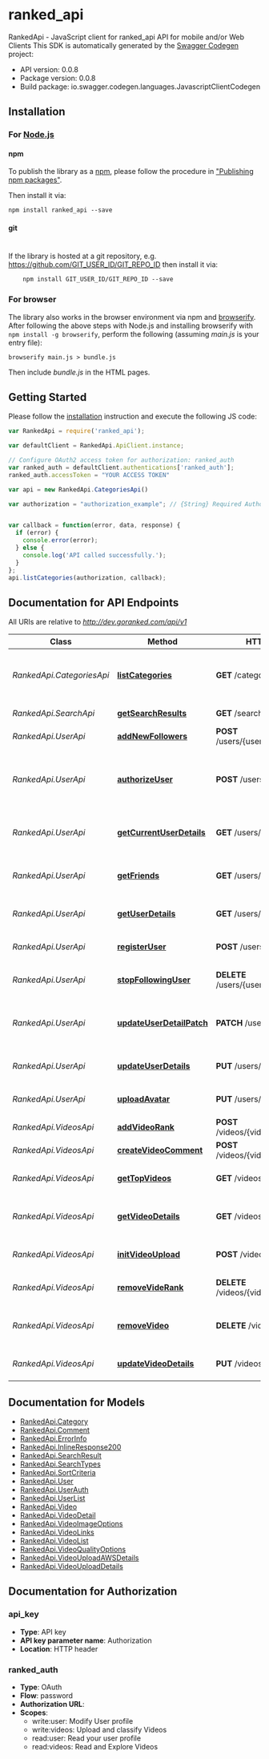 # ranked_api

RankedApi - JavaScript client for ranked_api
API for mobile and/or Web Clients
This SDK is automatically generated by the [Swagger Codegen](https://github.com/swagger-api/swagger-codegen) project:

- API version: 0.0.8
- Package version: 0.0.8
- Build package: io.swagger.codegen.languages.JavascriptClientCodegen

## Installation

### For [Node.js](https://nodejs.org/)

#### npm

To publish the library as a [npm](https://www.npmjs.com/),
please follow the procedure in ["Publishing npm packages"](https://docs.npmjs.com/getting-started/publishing-npm-packages).

Then install it via:

```shell
npm install ranked_api --save
```

#### git
#
If the library is hosted at a git repository, e.g.
https://github.com/GIT_USER_ID/GIT_REPO_ID
then install it via:

```shell
    npm install GIT_USER_ID/GIT_REPO_ID --save
```

### For browser

The library also works in the browser environment via npm and [browserify](http://browserify.org/). After following
the above steps with Node.js and installing browserify with `npm install -g browserify`,
perform the following (assuming *main.js* is your entry file):

```shell
browserify main.js > bundle.js
```

Then include *bundle.js* in the HTML pages.

## Getting Started

Please follow the [installation](#installation) instruction and execute the following JS code:

```javascript
var RankedApi = require('ranked_api');

var defaultClient = RankedApi.ApiClient.instance;

// Configure OAuth2 access token for authorization: ranked_auth
var ranked_auth = defaultClient.authentications['ranked_auth'];
ranked_auth.accessToken = "YOUR ACCESS TOKEN"

var api = new RankedApi.CategoriesApi()

var authorization = "authorization_example"; // {String} Required Authorization Bearer Token for OAuth2


var callback = function(error, data, response) {
  if (error) {
    console.error(error);
  } else {
    console.log('API called successfully.');
  }
};
api.listCategories(authorization, callback);

```

## Documentation for API Endpoints

All URIs are relative to *http://dev.goranked.com/api/v1*

Class | Method | HTTP request | Description
------------ | ------------- | ------------- | -------------
*RankedApi.CategoriesApi* | [**listCategories**](docs/CategoriesApi.md#listCategories) | **GET** /categories/ | List of available categories / sub-categories
*RankedApi.SearchApi* | [**getSearchResults**](docs/SearchApi.md#getSearchResults) | **GET** /search/ | Search for Content
*RankedApi.UserApi* | [**addNewFollowers**](docs/UserApi.md#addNewFollowers) | **POST** /users/{user_id}/friends/ | Follow a user
*RankedApi.UserApi* | [**authorizeUser**](docs/UserApi.md#authorizeUser) | **POST** /users/auth/token/ | OAuth Authorization Endpoint for already registered users.
*RankedApi.UserApi* | [**getCurrentUserDetails**](docs/UserApi.md#getCurrentUserDetails) | **GET** /users/me/ | Returns authorized users information
*RankedApi.UserApi* | [**getFriends**](docs/UserApi.md#getFriends) | **GET** /users/{user_id}/friends/ | List a given users&#39; followed friends
*RankedApi.UserApi* | [**getUserDetails**](docs/UserApi.md#getUserDetails) | **GET** /users/{user_id}/ | Returns a user queried by id
*RankedApi.UserApi* | [**registerUser**](docs/UserApi.md#registerUser) | **POST** /users/register/ | User Registration Endpoint
*RankedApi.UserApi* | [**stopFollowingUser**](docs/UserApi.md#stopFollowingUser) | **DELETE** /users/{user_id}/friends/ | Stop Following a user
*RankedApi.UserApi* | [**updateUserDetailPatch**](docs/UserApi.md#updateUserDetailPatch) | **PATCH** /users/{user_id}/ | Update one or more fields of a Users&#39; profile
*RankedApi.UserApi* | [**updateUserDetails**](docs/UserApi.md#updateUserDetails) | **PUT** /users/{user_id}/ | Update a Users information
*RankedApi.UserApi* | [**uploadAvatar**](docs/UserApi.md#uploadAvatar) | **PUT** /users/{user_id}/avatar/ | Upload an avatar image file.
*RankedApi.VideosApi* | [**addVideoRank**](docs/VideosApi.md#addVideoRank) | **POST** /videos/{video_id}/rank/ | &#39;Like&#39; or rank a given video
*RankedApi.VideosApi* | [**createVideoComment**](docs/VideosApi.md#createVideoComment) | **POST** /videos/{video_id}/comments/ | Comment on a given video
*RankedApi.VideosApi* | [**getTopVideos**](docs/VideosApi.md#getTopVideos) | **GET** /videos/ | List of top 20 most popular videos
*RankedApi.VideosApi* | [**getVideoDetails**](docs/VideosApi.md#getVideoDetails) | **GET** /videos/{video_id}/ | Detailed information about one video
*RankedApi.VideosApi* | [**initVideoUpload**](docs/VideosApi.md#initVideoUpload) | **POST** /videos/upload/ | Endpoint to handle video uploads
*RankedApi.VideosApi* | [**removeVideRank**](docs/VideosApi.md#removeVideRank) | **DELETE** /videos/{video_id}/rank/ | &#39;Dislike&#39; or de-rank a given video
*RankedApi.VideosApi* | [**removeVideo**](docs/VideosApi.md#removeVideo) | **DELETE** /videos/{video_id}/ | Delete personal videos from Ranked
*RankedApi.VideosApi* | [**updateVideoDetails**](docs/VideosApi.md#updateVideoDetails) | **PUT** /videos/{video_id}/ | Update an existing Video


## Documentation for Models

 - [RankedApi.Category](docs/Category.md)
 - [RankedApi.Comment](docs/Comment.md)
 - [RankedApi.ErrorInfo](docs/ErrorInfo.md)
 - [RankedApi.InlineResponse200](docs/InlineResponse200.md)
 - [RankedApi.SearchResult](docs/SearchResult.md)
 - [RankedApi.SearchTypes](docs/SearchTypes.md)
 - [RankedApi.SortCriteria](docs/SortCriteria.md)
 - [RankedApi.User](docs/User.md)
 - [RankedApi.UserAuth](docs/UserAuth.md)
 - [RankedApi.UserList](docs/UserList.md)
 - [RankedApi.Video](docs/Video.md)
 - [RankedApi.VideoDetail](docs/VideoDetail.md)
 - [RankedApi.VideoImageOptions](docs/VideoImageOptions.md)
 - [RankedApi.VideoLinks](docs/VideoLinks.md)
 - [RankedApi.VideoList](docs/VideoList.md)
 - [RankedApi.VideoQualityOptions](docs/VideoQualityOptions.md)
 - [RankedApi.VideoUploadAWSDetails](docs/VideoUploadAWSDetails.md)
 - [RankedApi.VideoUploadDetails](docs/VideoUploadDetails.md)


## Documentation for Authorization


### api_key

- **Type**: API key
- **API key parameter name**: Authorization
- **Location**: HTTP header

### ranked_auth

- **Type**: OAuth
- **Flow**: password
- **Authorization URL**: 
- **Scopes**: 
  - write:user: Modify User profile
  - write:videos: Upload and classify Videos
  - read:user: Read your user profile
  - read:videos: Read and Explore Videos

